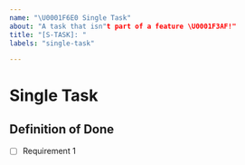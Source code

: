 ```yaml
---
name: "\U0001F6E0 Single Task"
about: "A task that isn"t part of a feature \U0001F3AF!"
title: "[S-TASK]: "
labels: "single-task"

---
```


# Single Task
<!-- A clear description of the task -->

## Definition of Done
<!-- What is needed to complete the task -->
- [ ] Requirement 1
